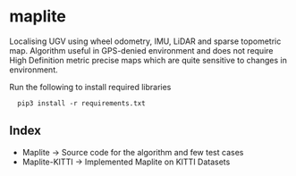 # maplite

Localising UGV using wheel odometry, IMU, LiDAR and sparse topometric map. Algorithm useful in GPS-denied environment and does not require High Definition metric precise maps which are quite sensitive to changes in environment.  
  
  Run the following to install required libraries
  
      pip3 install -r requirements.txt

## Index

- Maplite -> Source code for the algorithm and few test cases
- Maplite-KITTI -> Implemented Maplite on KITTI Datasets
